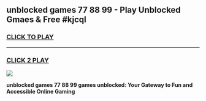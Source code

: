 
## unblocked games 77 88 99 - Play Unblocked Gmaes & Free #kjcql
<h3>
<a href="https://news.freeplayer.one?title=unblocked_games_77_88_99&ref=03M">CLICK TO PLAY</a></h3>
<hr>

<h3>
<a href="https://news.freeplayer.one?title=unblocked_games_77_88_99&ref=03M">CLICK 2 PLAY</a>
  
</h3>

<a href="https://news.freeplayer.one?title=unblocked_games_77_88_99&ref=03M"><img src="https://clearcache.store/games.png"></a>


**unblocked games 77 88 99 games unblocked: Your Gateway to Fun and Accessible Online Gaming**
